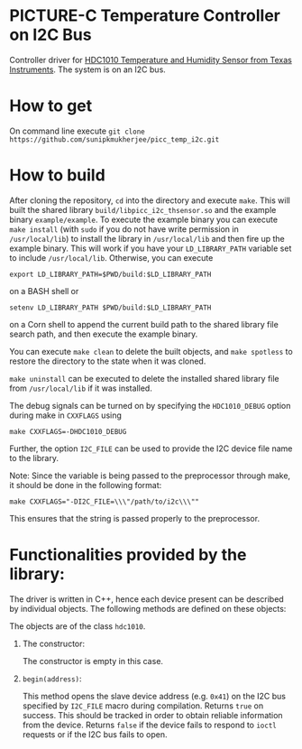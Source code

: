# PICTURE-C Temperature Controller on I2C Bus

Controller driver for [HDC1010 Temperature and Humidity Sensor from Texas Instruments](http://www.ti.com/product/HDC1010).
The system is on an I2C bus.

#

# How to get

On command line execute `git clone https://github.com/sunipkmukherjee/picc_temp_i2c.git`

# How to build

After cloning the repository, `cd` into the directory and execute `make`.
This will built the shared library `build/libpicc_i2c_thsensor.so` and the example binary `example/example`. To execute the example binary you can execute `make install` (with `sudo` if you do not have write permission in `/usr/local/lib`) to install the library in `/usr/local/lib` and then fire up the example binary. This will work if you have your `LD_LIBRARY_PATH` variable set to include `/usr/local/lib`. Otherwise, you can execute 
```
export LD_LIBRARY_PATH=$PWD/build:$LD_LIBRARY_PATH
``` 
on a BASH shell or 
```
setenv LD_LIBRARY_PATH $PWD/build:$LD_LIBRARY_PATH
```
on a Corn shell to append the current build path to the shared library file search path, and then execute the example binary.

You can execute `make clean` to delete the built objects, and `make spotless` to restore the directory to the state when it was cloned.

`make uninstall` can be executed to delete the installed shared library file from `/usr/local/lib` if it was installed.

The debug signals can be turned on by specifying the `HDC1010_DEBUG` option during make in `CXXFLAGS` using 
```
make CXXFLAGS=-DHDC1010_DEBUG
```

Further, the option `I2C_FILE` can be used to provide the I2C device file name to the library.

Note: Since the variable is being passed to the preprocessor through make, it should be done in the following format:
```
make CXXFLAGS="-DI2C_FILE=\\\"/path/to/i2c\\\""
```
This ensures that the string is passed properly to the preprocessor.


# Functionalities provided by the library:

The driver is written in C++, hence each device present can be described by individual objects. The following methods are defined on these objects:

The objects are of the class `hdc1010`.

1. The constructor:

   The constructor is empty in this case.
  
2. `begin(address)`:

   This method opens the slave device address (e.g. `0x41`) on the I2C bus specified by `I2C_FILE` macro during compilation. Returns `true` on success. This should be tracked in order to obtain reliable information from the device. Returns `false` if the device fails to respond to `ioctl` requests or if the I2C bus fails to open.
  
